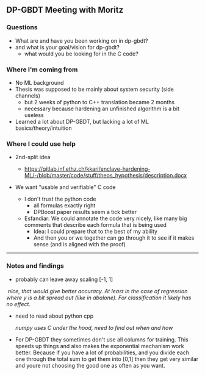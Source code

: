 ## DP-GBDT Meeting with Moritz

### Questions

- What are and have you been working on in dp-gbdt?
- and what is your goal/vision for dp-gbdt?
  - what would you be looking for in the C code?

### Where I'm coming from

- No ML background
- Thesis was supposed to be mainly about system security (side channels)
  - but 2 weeks of python to C++ translation became 2 months
  - necessary because hardening an unfinished algorithm is a bit useless
- Learned a lot about DP-GBDT, but lacking a lot of ML basics/theory/intuition

### Where I could use help

- 2nd-split idea
  - https://gitlab.inf.ethz.ch/kkari/enclave-hardening-ML/-/blob/master/code/stuff/theos_hypothesis/description.docx

- We want "usable and verifiable" C code
  - I don't trust the python code
    - all formulas exactly right
    - DPBoost paper results seem a tick better
  - Esfandiar: We could annotate the code very nicely, like many big comments that describe each formula that is being used
    - Idea: I could prepare that to the best of my ability
    - And then you or we together can go through it to see if it makes sense (and is aligned with the proof)



----------------------------------------------------------------------------------------

### Notes and findings

- probably can leave away scaling  [-1, 1]

​	*nice, that would give better accuracy. At least in the case of regression where y is a bit spread out (like in abalone). For classification it likely has no effect.*

- need to read about python cpp

  *numpy uses C under the hood, need to find out when and how*

- For DP-GBDT they sometimes don't use all columns for training. This speeds up things and also makes the exponential mechanism work better. Because if you have a lot of probabilities, and you divide each one through the total sum to get them into [0,1] then they get very similar and youre not choosing the good one as often as you want.

